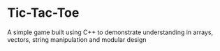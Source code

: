 # Tic-Tac-Toe
A simple game built using C++ to demonstrate understanding in arrays, vectors, string manipulation and modular design
